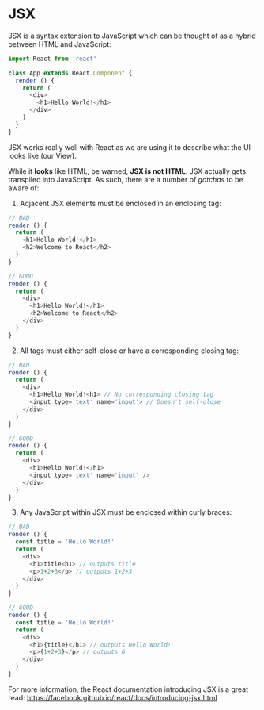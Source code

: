 # JSX

JSX is a syntax extension to JavaScript which can be thought of as a hybrid between HTML and JavaScript:

```js
import React from 'react'

class App extends React.Component {
  render () {
    return (
      <div>
        <h1>Hello World!</h1>
      </div>
    )
  }
}
```

JSX works really well with React as we are using it to describe what the UI looks like (our View).

While it **looks** like HTML, be warned, **JSX is not HTML**. JSX actually gets transpiled into JavaScript. As such, there are a number of *gotchas* to be aware of:

1. Adjacent JSX elements must be enclosed in an enclosing tag:

```js
// BAD
render () {
  return (
    <h1>Hello World!</h1>
    <h2>Welcome to React</h2>
  )
}

// GOOD
render () {
  return (
    <div>
      <h1>Hello World!</h1>
      <h2>Welcome to React</h2>
    </div>
  )
}
```

2. All tags must either self-close or have a corresponding closing tag:

```js
// BAD
render () {
  return (
    <div>
      <h1>Hello World!<h1> // No corresponding closing tag
      <input type='text' name='input'> // Doesn't self-close
    </div>
  )
}

// GOOD
render () {
  return (
    <div>
      <h1>Hello World!</h1>
      <input type='text' name='input' />
    </div>
  )
}
```

3. Any JavaScript within JSX must be enclosed within curly braces:

```js
// BAD
render () {
  const title = 'Hello World!'
  return (
    <div>
      <h1>title<h1> // outputs title
      <p>1+2+3</p> // outputs 1+2+3
    </div>
  )
}

// GOOD
render () {
  const title = 'Hello World!'
  return (
    <div>
      <h1>{title}</h1> // outputs Hello World!
      <p>{1+2+3}</p> // outputs 6
    </div>
  )
}
```
For more information, the React documentation introducing JSX is a great read: https://facebook.github.io/react/docs/introducing-jsx.html

